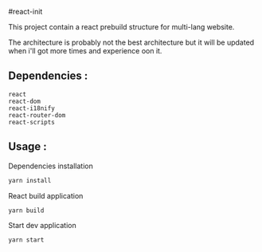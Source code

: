 #react-init

This project contain a react prebuild structure  for multi-lang website.

The architecture is probably not the best architecture but it will be updated when i'll got more times and experience oon it.

## Dependencies :

    react
    react-dom
    react-i18nify
    react-router-dom
    react-scripts 

## Usage :

Dependencies installation
```bash
yarn install
```

React build application
```bash
yarn build
```

Start dev application
```bash
yarn start
```